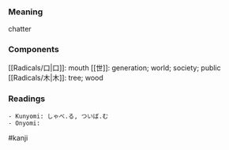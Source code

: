 ### Meaning

chatter

### Components

[[Radicals/口|口]]: mouth [[世]]: generation; world; society; public [[Radicals/木|木]]: tree; wood

### Readings

```
- Kunyomi: しゃべ.る, ついば.む
- Onyomi: 
```

#kanji